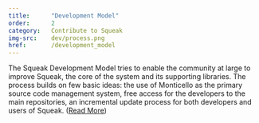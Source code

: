 ```yaml
---
title:      "Development Model"
order:      2
category:   Contribute to Squeak
img-src:    dev/process.png
href:       /development_model
---
```

The Squeak Development Model tries to enable the community at large to improve Squeak, the core of the system and its supporting libraries. The process builds on few basic ideas: the use of Monticello as the primary source code management system, free access for the developers to the main repositories, an incremental update process for both developers and users of Squeak. ([Read More](/development_model))